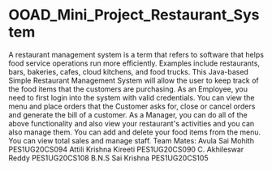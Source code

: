 # OOAD_Mini_Project_Restaurant_System
A restaurant management system is a term that refers to software that helps food service operations run more efficiently. Examples include restaurants, bars, bakeries, cafes, cloud kitchens, and food trucks. This Java-based Simple Restaurant Management System will allow the user to keep track of the food items that the customers are purchasing. As an Employee, you need to first login into the system with valid credentials. You can view the menu and place orders that the Customer asks for, close or cancel orders and generate the bill of a customer. As a Manager, you can do all of the above functionality and also view your restaurant's activities and you can also manage them. You can add and delete your food items from the menu. You can view total sales and manage staff. 
Team Mates:
Avula Sai Mohith  PES1UG20CS094
Attili Krishna Kireeti  PES1UG20CS090
C. Akhileswar Reddy PES1UG20CS108
B.N.S Sai Krishna PES1UG20CS105
